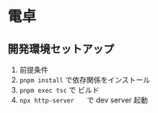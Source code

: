 # 電卓

## 開発環境セットアップ

1. 前提条件
2. `pnpm install` で依存関係をインストール
3. `pnpm exec tsc` で ビルド
4. `npx http-server   ` で dev server 起動
